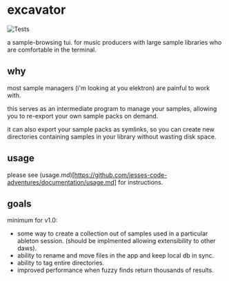 # **excavator**
![Tests](https://github.com/jesses-code-adventures/excavator/actions/workflows/formatting.yml/badge.svg)

a sample-browsing tui. for music producers with large sample libraries who are comfortable in the terminal.

## **why**
most sample managers (i'm looking at you elektron) are painful to work with.

this serves as an intermediate program to manage your samples, allowing you to re-export your own sample packs on demand.

it can also export your sample packs as symlinks, so you can create new directories containing samples in your library without wasting disk space.

## **usage**
please see (usage.md)[https://github.com/jesses-code-adventures/documentation/usage.md] for instructions.

## **goals**
minimum for v1.0:
- some way to create a collection out of samples used in a particular ableton session. (should be implmented allowing extensibility to other daws).
- ability to rename and move files in the app and keep local db in sync.
- ability to tag entire directories.
- improved performance when fuzzy finds return thousands of results.
